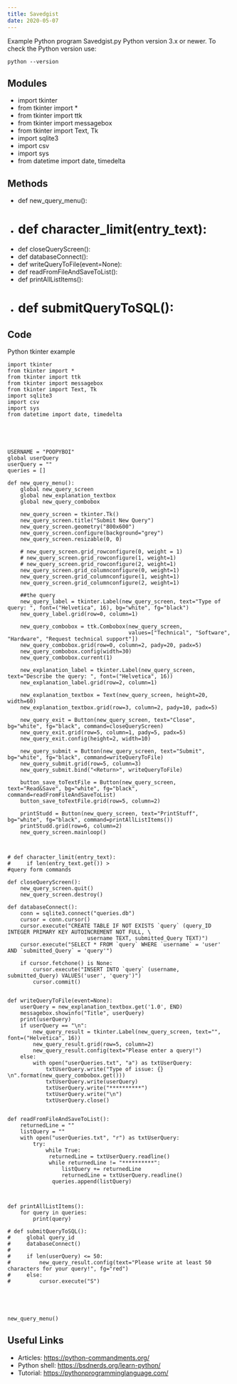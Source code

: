 ```yaml
---
title: Savedgist
date: 2020-05-07
---
```

Example Python program Savedgist.py
Python version 3.x or newer.
To check the Python version use:

    python --version

## Modules

* import tkinter
* from tkinter import *
* from tkinter import ttk
* from tkinter import messagebox
* from tkinter import Text, Tk
* import sqlite3
* import csv
* import sys
* from datetime import date, timedelta

## Methods

* def new_query_menu():
* # def character_limit(entry_text):
* def closeQueryScreen():
* def databaseConnect():
* def writeQueryToFile(event=None):
* def readFromFileAndSaveToList():
* def printAllListItems():
* # def submitQueryToSQL():

## Code

Python tkinter example

    import tkinter
    from tkinter import *
    from tkinter import ttk
    from tkinter import messagebox
    from tkinter import Text, Tk
    import sqlite3
    import csv
    import sys
    from datetime import date, timedelta
    
    
    
    
    
    USERNAME = "POOPYBOI"
    global userQuery
    userQuery = ""
    queries = []
    
    def new_query_menu():
        global new_query_screen
        global new_explanation_textbox
        global new_query_combobox
    
        new_query_screen = tkinter.Tk()
        new_query_screen.title("Submit New Query")
        new_query_screen.geometry("800x600")
        new_query_screen.configure(background="grey")
        new_query_screen.resizable(0, 0)
    
        # new_query_screen.grid_rowconfigure(0, weight = 1)
        # new_query_screen.grid_rowconfigure(1, weight=1)
        # new_query_screen.grid_rowconfigure(2, weight=1)
        new_query_screen.grid_columnconfigure(0, weight=1)
        new_query_screen.grid_columnconfigure(1, weight=1)
        new_query_screen.grid_columnconfigure(2, weight=1)
    
        ##the query
        new_query_label = tkinter.Label(new_query_screen, text="Type of query: ", font=("Helvetica", 16), bg="white", fg="black")
        new_query_label.grid(row=0, column=1)
    
        new_query_combobox = ttk.Combobox(new_query_screen,
                                          values=["Technical", "Software", "Hardware", "Request technical support"])
        new_query_combobox.grid(row=0, column=2, pady=20, padx=5)
        new_query_combobox.config(width=30)
        new_query_combobox.current(1)
    
        new_explanation_label = tkinter.Label(new_query_screen, text="Describe the query: ", font=("Helvetica", 16))
        new_explanation_label.grid(row=2, column=1)
    
        new_explanation_textbox = Text(new_query_screen, height=20, width=60)
        new_explanation_textbox.grid(row=3, column=2, pady=10, padx=5)
    
        new_query_exit = Button(new_query_screen, text="Close", bg="white", fg="black", command=closeQueryScreen)
        new_query_exit.grid(row=5, column=1, pady=5, padx=5)
        new_query_exit.config(height=2, width=10)
    
        new_query_submit = Button(new_query_screen, text="Submit", bg="white", fg="black", command=writeQueryToFile)
        new_query_submit.grid(row=5, column=3)
        new_query_submit.bind("<Return>", writeQueryToFile)
    
        button_save_toTextFile = Button(new_query_screen, text="Read&Save", bg="white", fg="black", command=readFromFileAndSaveToList)
        button_save_toTextFile.grid(row=5, column=2)
    
        printStudd = Button(new_query_screen, text="PrintStuff", bg="white", fg="black", command=printAllListItems())
        printStudd.grid(row=6, column=2)
        new_query_screen.mainloop()
    
    
    
    # def character_limit(entry_text):
    #     if len(entry_text.get()) >
    #query form commands
    
    def closeQueryScreen():
        new_query_screen.quit()
        new_query_screen.destroy()
    
    def databaseConnect():
        conn = sqlite3.connect("queries.db")
        cursor = conn.cursor()
        cursor.execute("CREATE TABLE IF NOT EXISTS `query` (query_ID INTEGER PRIMARY KEY AUTOINCREMENT NOT FULL, \
                             username TEXT, submitted_Query TEXT)")
        cursor.execute("SELECT * FROM `query` WHERE `username` = 'user' AND `submitted_Query` = 'query'")
    
        if cursor.fetchone() is None:
            cursor.execute("INSERT INTO `query` (username, submitted_Query) VALUES('user', 'query')")
            cursor.commit()
    
    
    def writeQueryToFile(event=None):
        userQuery = new_explanation_textbox.get('1.0', END)
        messagebox.showinfo("Title", userQuery)
        print(userQuery)
        if userQuery == "\n":
            new_query_result = tkinter.Label(new_query_screen, text="", font=("Helvetica", 16))
            new_query_result.grid(row=5, column=2)
            new_query_result.config(text="Please enter a query!")
        else:
            with open("userQueries.txt", "a") as txtUserQuery:
                txtUserQuery.write("Type of issue: {} \n".format(new_query_combobox.get()))
                txtUserQuery.write(userQuery)
                txtUserQuery.write("**********")
                txtUserQuery.write("\n")
                txtUserQuery.close()
    
    
    def readFromFileAndSaveToList():
        returnedLine = ""
        listQuery = ""
        with open("userQueries.txt", "r") as txtUserQuery:
            try:
                while True:
                 returnedLine = txtUserQuery.readline()
                 while returnedLine != "**********":
                     listQuery += returnedLine
                     returnedLine = txtUserQuery.readline()
                  queries.append(listQuery)
                    
                
    
    def printAllListItems():
        for query in queries:
            print(query)
    
    # def submitQueryToSQL():
    #     global query_id
    #     databaseConnect()
    #
    #     if len(userQuery) <= 50:
    #         new_query_result.config(text="Please write at least 50 characters for your query!", fg="red")
    #     else:
    #         cursor.execute("S")
    
    
    
    
    
    new_query_menu()

## Useful Links

- Articles: https://python-commandments.org/
- Python shell: https://bsdnerds.org/learn-python/
- Tutorial: https://pythonprogramminglanguage.com/
